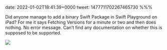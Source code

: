 date: 2022-01-02T18:41:39+0000
tweet: 1477711702267465730
%%%

Did anyone manage to add a binary Swift Package in Swift Playground on iPad? For me it says Fetching Versions for a minute or two and then does nothing. No error message. Can’t find any documentation on whether this is supposed to be supported.

![](FIHi9ITXMAkYok8.jpg)
